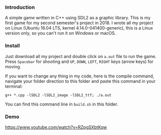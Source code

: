 ### Introduction

A simple game written in C++ using SDL2 as a graphic library.
This is my first game for my second semester's project in 2018.
I wrote all my project on Linux (Ubuntu 16.04 LTS, kernel 4.14.0-041400-generic), this is a Linux version only, so you can't run it on Windows or macOS.

### Install

Just download all my project and double click on `a.out` file to run the game.
Press `Spacebar` for shooting and `UP`, `DOWN`, `LEFT`, `RIGHT` keys (arrow keys) for moving.

If you want to change any thing in my code, here is the compile command, navigate your folder direction to this folder and paste this command in your terminal:

`g++ *.cpp -lSDL2 -lSDL2_image -lSDL2_ttf; ./a.out`

You can find this command line in `build.sh` in this folder.

### Demo

<https://www.youtube.com/watch?v=RZpgSXbtKqw>
